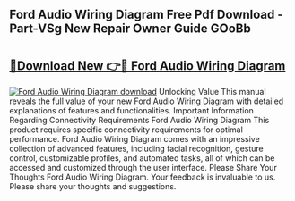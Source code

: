 ## Ford Audio Wiring Diagram Free Pdf Download - Part-VSg New Repair Owner Guide GOoBb

# <h2><a href="http://dfid8nn.blite.top/?on=Ford+Audio+Wiring+Diagram">🔗Download New 👉🔴 Ford Audio Wiring Diagram</a></h2>

[![Ford Audio Wiring Diagram download](https://i.imgur.com/lujVjoI.png)](http://dfid8nn.blite.top/?on=Ford+Audio+Wiring+Diagram)
Unlocking Value This manual reveals the full value of your new Ford Audio Wiring Diagram with detailed explanations of features and functionalities. Important Information Regarding Connectivity Requirements Ford Audio Wiring Diagram This product requires specific connectivity requirements for optimal performance. Ford Audio Wiring Diagram comes with an impressive collection of advanced features, including facial recognition, gesture control, customizable profiles, and automated tasks, all of which can be accessed and customized through the user interface. Please Share Your Thoughts Ford Audio Wiring Diagram. Your feedback is invaluable to us. Please share your thoughts and suggestions.
